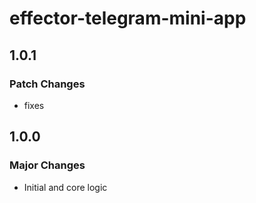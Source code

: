 # effector-telegram-mini-app

## 1.0.1

### Patch Changes

- fixes

## 1.0.0

### Major Changes

- Initial and core logic
